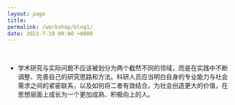 ```yaml
---
layout: page
title: 
permalink: /workshop/blog1/
date: 2023-7-19 00:00 +0800
---
```


&nbsp;


* 学术研究与实际问题不应该被划分为两个截然不同的领域，而是在实践中不断调整、完善自己的研究思路和方法。科研人员应当明白自身的专业能力与社会需求之间的紧密联系，以及如何将二者有效结合，为社会创造更大的价值，在思想层面上成长为一个更加成熟、积极向上的人。




